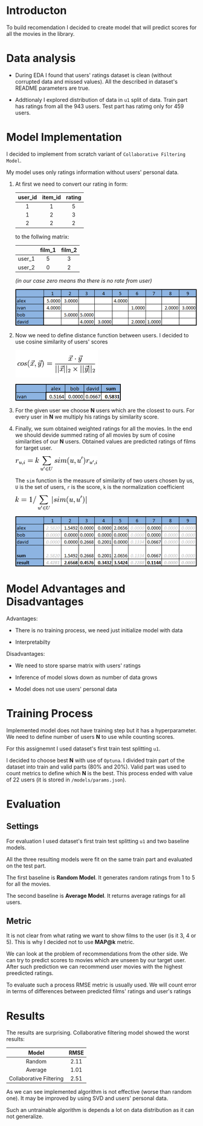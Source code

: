 # Introducton

To build recomendation I decided to create model that will predict scores for all the movies in the library.

# Data analysis

* During EDA I found that users' ratings dataset is clean (without corrupted data and missed values). All the described in dataset's README parameters are true.

* Addtionaly I explored distribution of data in `u1` split of data. Train part has ratings from all the 943 users. Test part has ratimg only for 459 users.

# Model Implementation

I decided to implement from scratch variant of `Collaborative Filtering Model`. 

My model uses only ratings information without users' personal data.

1. At first we need to convert our rating in form:

    |user_id|item_id|rating|
    |:-:|:-:|:-:|
    |1|1|5|
    |1|2|3|
    |2|2|2|

    to the follwing matrix:

    | | film_1| film_2 |
    |:-:|:-:|:-:|
    |user_1|5|3|
    |user_2|0|2|

    _(in our case zero means tha there is no rate from user)_

    ![](data.png)

2. Now we need to define distance function between users. I decided to use cosine similarity of users' scores

    ![](cosine.png)

    ![](distances.png)

3. For the given user we choose **N** users which are the closest to ours. For every user in **N** we multiply his ratings by similarity score. 

4. Finally, we sum obtained weighted ratings for all the movies. In the end we should devide summed rating of all movies by sum of cosine similarities of our **N** users. Obtained values are predicted ratings of films for target user.

    ![](formula_1.png)

    The `sim` function is the measure of similarity of two users chosen by us, `U` is the set of users, `r` is the score, `k` is the normalization coefficient

    ![](formula_2.png)

    ![](predictions.png)

# Model Advantages and Disadvantages

Advantages:

* There is no training process, we need just initialize model with data

* Interpretabilty

Disadvantages:

* We need to store sparse matrix with users' ratings

* Inference of model slows down as number of data grows

* Model does not use users' personal data

# Training Process

Implemented model does not have training step but it has a hyperparameter. We need to define number of users **N** to use while counting scores.

For this assignemnt I used dataset's first train test splitting `u1`.

I decided to choose best **N** with use of `Optuna`. I divided train part of the dataset into train and valid parts (80% and 20%). Valid part was used to count metrics to define which **N** is the best. This process ended with value of 22 users (it is stored in `/models/params.json`).

# Evaluation

## Settings

For evaluation I used dataset's first train test splitting `u1` and two baseline models.

All the three resulting models were fit on the same train part and evaluated on the test part.

The first baseline is **Random Model**. It generates random ratings from 1 to 5 for all the movies.

The second baseline is **Average Model**. It returns average ratings for all users.

## Metric

It is not clear from what rating we want to show films to the user (is it 3, 4 or 5). This is why I decided not to use **MAP@k** metric.

We can look at the problem of recommendations from the other side. We can try to predict scores to movies which are unseen by our target user. After such prediction we can recommend user movies with the highest preedicted ratings.

To evaluate such a process RMSE metric is usually used. We will count error in terms of differences between predicted films' ratings and user's ratings

# Results

The results are surprising. Collaborative filtering model showed the worst results:

|Model|RMSE|
|:-:|:-:|
|Random|2.11|
|Average|1.01|
|Collaborative Filtering|2.51|

As we can see implemented algorithm is not effective (worse than random one). It may be improved by using SVD and users' personal data.

Such an untrainable algorithm is depends a lot on data distribution as it can not generalize.
